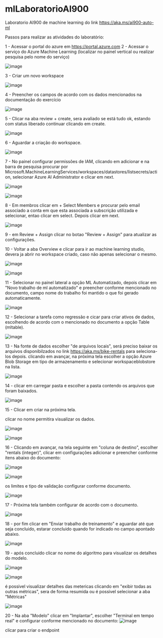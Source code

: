 # mlLaboratorioAI900
Laboratorio AI900 de machine learning do link https://aka.ms/ai900-auto-ml

Passos para realizar as atividades do laboratório:

1 - Acessar o portal do azure em https://portal.azure.com
2 - Acessar o serviço do Azure Machine Learning (localizar no painel vertical ou realizar pesquisa pelo nome do serviço)

![image](https://github.com/user-attachments/assets/7c37ebca-a0cf-4d51-9456-43d135598b49)

3 - Criar um novo workspace

![image](https://github.com/user-attachments/assets/30bb47b4-b9df-48ef-a0e7-fc6475014e9a)

4 - Preencher os campos de acordo com os dados mencionados na documentação do exercício

![image](https://github.com/user-attachments/assets/ed5c029b-5cd2-427f-8c0c-19009d39fbd9)

5 - Clicar na aba review + create, sera avaliado se está tudo ok, estando com status liberado continuar clicando em create.

![image](https://github.com/user-attachments/assets/8144ba25-e9e9-4122-8865-6d2b4ce6a952)

6 - Aguardar a criação do workspace.

![image](https://github.com/user-attachments/assets/817209e3-7515-485b-96e6-f35bf041fccd)

7 - No painel configurar permissões de IAM, clicando em adicionar e na barra de pesquisa procurar por Microsoft.MachineLearningServices/workspaces/datastores/listsecrets/action, selecionar Azure AI Administrator e clicar em next.

![image](https://github.com/user-attachments/assets/09ce87e8-fda2-45cf-9e16-de91cc6e665c)

![image](https://github.com/user-attachments/assets/9114762f-b97b-4a34-b1f7-365b2ecc8f3c)


8 - Em membros clicar em + Select Members e procurar pelo email associado a conta em que esta associada a subscrição utilizada e selecionar, entao clicar em select. Depois clicar em next.

 ![image](https://github.com/user-attachments/assets/fdf50cff-53cc-4838-aa10-f94da2c4ef58)

 9 - em Review + Assign clicar no botao "Review + Assign" para atualizar as configurações.

 
 10 - Voltar a aba Overview e clicar para ir ao machine learning studio, devera ja abrir no workspace criado, caso não apenas selecionar o mesmo.

![image](https://github.com/user-attachments/assets/df47061d-ddfb-450d-afb5-fe8367f40bb3)

![image](https://github.com/user-attachments/assets/e77d1fc4-81c6-4d30-ad89-7e076ed9d854)


11 - Selecionar no painel lateral a opção ML Automatizado, depois clicar em "Novo trabalho de ml automatizado" e preencher conforme mencionado no documento, campo nome do trabalho foi mantido o que foi gerado automaticamente.

![image](https://github.com/user-attachments/assets/d3fad8ae-57ea-4a77-8457-0146811e327d)


12 - Selecionar a tarefa como regressão e cicar para criar ativos de dados, escolhendo de acordo com o mencionado no documento a opção  Table (mltable).

![image](https://github.com/user-attachments/assets/ccf6f028-dce1-4fe1-816b-3ff219a546a3)

13 - Na fonte de dados escolher "de arquivos locais", será preciso baixar os arquivos disponibilzados no link https://aka.ms/bike-rentals para seleciona-los depois. clicando em avançar, na próxima tela escolher a opção  Azure Blob Storage em tipo de armazenamento e selecionar workspaceblobstore na lista.

![image](https://github.com/user-attachments/assets/24120640-9fbb-4286-bd64-c9db2968884a)

14 - clicar em carregar pasta e escolher a pasta contendo os arquivos que foram baixados.

![image](https://github.com/user-attachments/assets/a2b0a940-5995-4405-b3e5-5898f869d980)

15 - Clicar em criar na próxima tela.

 clicar no nome permitira visualizar os dados.

![image](https://github.com/user-attachments/assets/2d10f3ad-cc98-40bd-ba18-c0b22b444791)

![image](https://github.com/user-attachments/assets/902b8cdc-8de8-4d49-924b-219beaa5af43)

16 - Clicando em avançar, na tela seguinte em "coluna de destino", escolher "rentals (integer)", clicar em configurações adicionar e preencher conforme itens abaixo do documento:

![image](https://github.com/user-attachments/assets/821c5681-1294-4b5c-8103-e62ddcc55351)

![image](https://github.com/user-attachments/assets/42a778fe-223b-4ac8-9d03-e655af6e9b74)

os limites e tipo de validação configurar conforme documento.

![image](https://github.com/user-attachments/assets/12394469-4c9c-437c-96fa-2ccaa9729a6b)


17 - Próxima tela também configurar de acordo com o documento.

![image](https://github.com/user-attachments/assets/c419ed76-3609-4527-ae96-acd7aa19ce40)

18 - por fim clicar em "Enviar trabalho de treinamento" e aguardar até que seja concluido, estarar concluido quando for indicado no campo apontado abaixo.

![image](https://github.com/user-attachments/assets/f1b09bcb-de65-467f-b677-5f6fd3639b20)

19 - após concluido clicar no nome do algoritmo para visualizar os detalhes do modelo.

![image](https://github.com/user-attachments/assets/cef9061c-ffc0-4606-a025-a814d4512a0a)

![image](https://github.com/user-attachments/assets/7be13831-4d54-434e-b469-9f5aea108093)

é possivel visualizar detalhes das metericas clicando em "exibir todas as outras métricas", sera de forma resumida ou é possivel selecionar a aba "Métricas"

![image](https://github.com/user-attachments/assets/5ddab3b1-64d2-4f84-aad9-8442ad6f2d24)


20 - Na aba "Modelo" clicar em "Implantar", escolher "Terminal em tempo real" e configurar conforme mencionado no documento:
![image](https://github.com/user-attachments/assets/af26d242-a016-42d0-b2e4-2a01239f8a9d)


clicar para criar o endpoint






